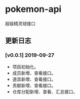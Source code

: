 # pokemon-api
超级精灵球接口

## 更新日志

### [v0.0.1] 2019-09-27 
- 项目初始化。
- 成员新增、查看接口。
- 道具新增、查看接口。
- 贡献新增、查看接口。
- 仓库分配新增、查看、汇总接口。
